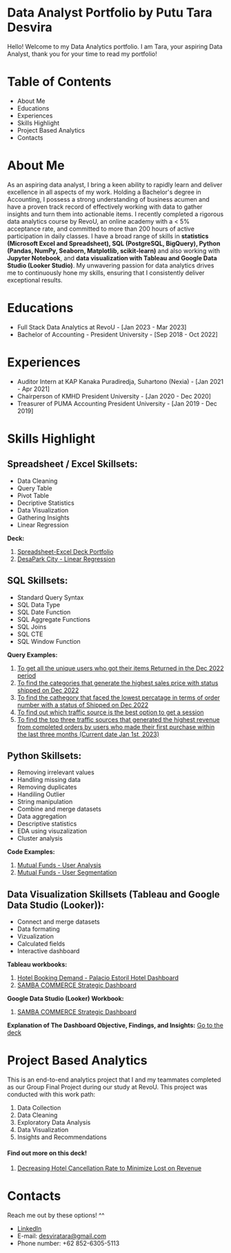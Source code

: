# Data Analyst Portfolio by Putu Tara Desvira
Hello! Welcome to my Data Analytics portfolio.  I am Tara, your aspiring Data Analyst, thank you for your time to read my portfolio! 

# Table of Contents
* About Me
* Educations
* Experiences
* Skills Highlight
* Project Based Analytics
* Contacts

# About Me
As an aspiring data analyst, I bring a keen ability to rapidly learn and deliver excellence in all aspects of my work. Holding a Bachelor's degree in Accounting, I possess a strong understanding of business acumen and have a proven track record of effectively working with data to gather insights and turn them into actionable items. I recently completed a rigorous data analytics course by RevoU, an online academy with a < 5% acceptance rate, and committed to more than 200 hours of active participation in daily classes. I have a broad range of skills in **statistics (Microsoft Excel and Spreadsheet), SQL (PostgreSQL, BigQuery), Python (Pandas, NumPy, Seaborn, Matplotlib, scikit-learn)** and also working with **Jupyter Notebook**, and **data visualization with Tableau and Google Data Studio (Looker Studio)**. My unwavering passion for data analytics drives me to continuously hone my skills, ensuring that I consistently deliver exceptional results.

# Educations
* Full Stack Data Analytics at RevoU - [Jan 2023 - Mar 2023]
* Bachelor of Accounting - President University - [Sep 2018 - Oct 2022]

# Experiences
* Auditor Intern at KAP Kanaka Puradiredja, Suhartono (Nexia) - [Jan 2021 - Apr 2021]
* Chairperson of KMHD President University - [Jan 2020 - Dec 2020]
* Treasurer of PUMA Accounting President University - [Jan 2019 - Dec 2019]

# Skills Highlight
## Spreadsheet / Excel Skillsets:
* Data Cleaning
* Query Table
* Pivot Table
* Decriptive Statistics
* Data Visualization
* Gathering Insights
* Linear Regression

**Deck:**

1. [Spreadsheet-Excel Deck Portfolio](https://drive.google.com/file/d/1FOhpa6jPqr9HLKNQtl7os_FlGnOoc8Ji/view?usp=sharing)
2. [DesaPark City - Linear Regression](https://docs.google.com/spreadsheets/d/1EuE75mTwSmNcpX2vgH3Y6JC8GNwpEfg8uPLkv82xLM4/edit?usp=sharing)

## SQL Skillsets:
* Standard Query Syntax
* SQL Data Type
* SQL Date Function
* SQL Aggregate Functions
* SQL Joins
* SQL CTE
* SQL Window Function

**Query Examples:**
1. [To get all the unique users who got their items Returned in the Dec 2022 period ](https://console.cloud.google.com/bigquery?sq=542976873921:d16b89194d9945eaa9e5a06919efedd1)
2. [To find the categories that generate the highest sales price with status shipped on Dec 2022](https://console.cloud.google.com/bigquery?sq=542976873921:36c154473b4b4effae25a83eadfe8613)
3. [To find the cathegory that faced the lowest percatage in terms of order number with a status of Shipped on Dec 2022](https://console.cloud.google.com/bigquery?sq=542976873921:b9d04088f18a459a999b4befebd24481)
4. [To find out which traffic source is the best option to get a session](https://console.cloud.google.com/bigquery?sq=542976873921:5ccbaeeb6a754e4796dd5d98d6786f57)
5. [To find the top three traffic sources that generated the highest revenue from completed orders by users who made their first purchase within the last three months (Current date Jan 1st, 2023)](https://console.cloud.google.com/bigquery?sq=542976873921:4998d3983d994f57bdb183b1f6c1073e)

## Python Skillsets:
* Removing irrelevant values
* Handling missing data
* Removing duplicates
* Handiling Outlier
* String manipulation
* Combine and merge datasets
* Data aggregation
* Descriptive statistics
* EDA using visuzalization
* Cluster analysis

**Code Examples:**
1. [Mutual Funds - User Analysis](https://github.com/taradesvira/Putu-Tara-Desvira-Data-Analytics-Portfolio/blob/main/Mutual%20Funds%20Company%20Customers%20Analysis.ipynb)
2. [Mutual Funds - User Segmentation](https://github.com/taradesvira/Putu-Tara-Desvira-Data-Analytics-Portfolio/blob/main/Mutual_Funds_Customer_Segmentation.ipynb)

## Data Visualization Skillsets (Tableau and Google Data Studio (Looker)):
* Connect and merge datasets
* Data formating
* Vizualization
* Calculated fields
* Interactive dashboard

**Tableau workbooks:**
1. [Hotel Booking Demand - Palacio Estoril Hotel Dashboard](https://public.tableau.com/views/HotelBookingDemand-PalacioEstorilHotel/All?:language=en-US&:display_count=n&:origin=viz_share_link)
2. [SAMBA COMMERCE Strategic Dashboard](https://public.tableau.com/views/SAMBACOMMERCEStrategicDashboard/Dashboard?:language=en-US&:display_count=n&:origin=viz_share_link)

**Google Data Studio (Looker) Workbook:**
1. [SAMBA COMMERCE Strategic Dashboard](https://lookerstudio.google.com/reporting/6ba7c9c4-9d36-4263-ba6d-7c548fcf7e15/page/5WXKD)

**Explanation of The Dashboard Objective, Findings, and Insights:**
[Go to the deck](https://drive.google.com/file/d/1k5EOoFBf_6p_7WaMXIgnE53XzW6JDdw-/view?usp=sharing)

# Project Based Analytics
This is an end-to-end analytics project that I and my teammates completed as our Group Final Project during our study at RevoU. This project was conducted with this work path:
1. Data Collection
2. Data Cleaning
3. Exploratory Data Analysis
4. Data Visualization
5. Insights and Recommendations

#### Find out more on this deck!
1. [Decreasing Hotel Cancellation Rate to Minimize Lost on Revenue](https://drive.google.com/file/d/1GHPYOtAzpVQcBjve_-m0wxULTBXZ5YeA/view?usp=sharing)

# Contacts
Reach me out by these options! ^^
* [LinkedIn](https://www.linkedin.com/in/putu-tara-desvira/)
* E-mail: desviratara@gmail.com
* Phone number: +62 852-6305-5113
